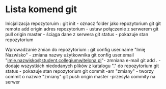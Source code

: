 # Lista komend git
Inicjalizacja repozytoruim :
git init - oznacz folder jako repozytorium git
git remote add origin adres repozytorium - ustaw połączenie z serwerem 
git pull origin master - ściąga dane z serwera 
git status - pokazuje stan repozytorium

Wprowadzanie zmian do repozytorium :
git config user.name "Imię Nazwisko" - zmiana nazwy użytkownika
git config user.email "imie.nazwisko@student.collegiumwitelona.pl"- zmniana e-mail
git add . - dodaje wszystkich niedodanych plików z katalogu "." do repozytorium
git status - pokazuje stan repozytorium
git commit -am "zmiany" - tworzy commit o nazwie "zmiany"
git push origin master -przesyła commity na serwer
